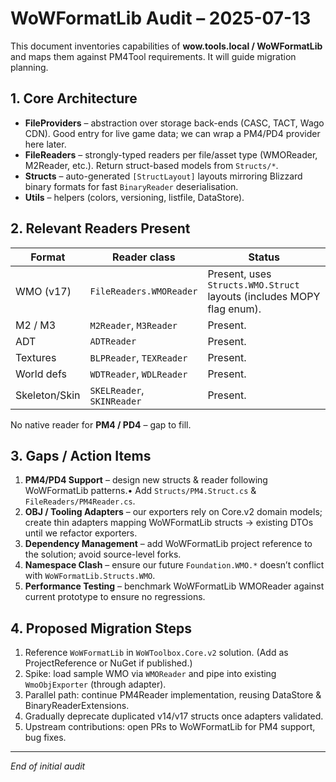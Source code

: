 # WoWFormatLib Audit – 2025-07-13

This document inventories capabilities of **wow.tools.local / WoWFormatLib** and maps them against PM4Tool requirements. It will guide migration planning.

## 1. Core Architecture
* **FileProviders** – abstraction over storage back-ends (CASC, TACT, Wago CDN). Good entry for live game data; we can wrap a PM4/PD4 provider here later.
* **FileReaders** – strongly-typed readers per file/asset type (WMOReader, M2Reader, etc.). Return struct-based models from `Structs/*`.
* **Structs** – auto-generated `[StructLayout]` layouts mirroring Blizzard binary formats for fast `BinaryReader` deserialisation.
* **Utils** – helpers (colors, versioning, listfile, DataStore).

## 2. Relevant Readers Present
| Format | Reader class | Status |
|--------|--------------|--------|
| WMO (v17) | `FileReaders.WMOReader` | Present, uses `Structs.WMO.Struct` layouts (includes MOPY flag enum). |
| M2 / M3 | `M2Reader`, `M3Reader` | Present. |
| ADT | `ADTReader` | Present. |
| Textures | `BLPReader`, `TEXReader` | Present. |
| World defs | `WDTReader`, `WDLReader` | Present. |
| Skeleton/Skin | `SKELReader`, `SKINReader` | Present. |

No native reader for **PM4 / PD4** – gap to fill.

## 3. Gaps / Action Items
1. **PM4/PD4 Support** – design new structs & reader following WoWFormatLib patterns.• Add `Structs/PM4.Struct.cs` & `FileReaders/PM4Reader.cs`.
2. **OBJ / Tooling Adapters** – our exporters rely on Core.v2 domain models; create thin adapters mapping WoWFormatLib structs → existing DTOs until we refactor exporters.
3. **Dependency Management** – add WoWFormatLib project reference to the solution; avoid source-level forks.
4. **Namespace Clash** – ensure our future `Foundation.WMO.*` doesn’t conflict with `WoWFormatLib.Structs.WMO`.
5. **Performance Testing** – benchmark WoWFormatLib WMOReader against current prototype to ensure no regressions.

## 4. Proposed Migration Steps
1. Reference `WoWFormatLib` in `WoWToolbox.Core.v2` solution. (Add as ProjectReference or NuGet if published.)
2. Spike: load sample WMO via `WMOReader` and pipe into existing `WmoObjExporter` (through adapter).
3. Parallel path: continue PM4Reader implementation, reusing DataStore & BinaryReaderExtensions.
4. Gradually deprecate duplicated v14/v17 structs once adapters validated.
5. Upstream contributions: open PRs to WoWFormatLib for PM4 support, bug fixes.

---
_End of initial audit_
